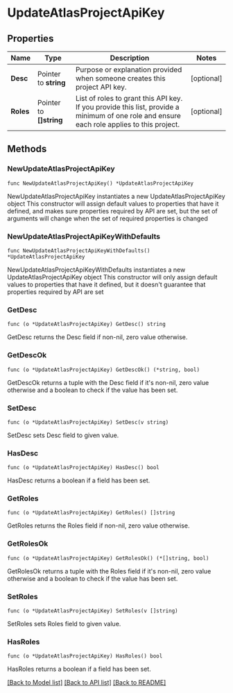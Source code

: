 # UpdateAtlasProjectApiKey

## Properties

Name | Type | Description | Notes
------------ | ------------- | ------------- | -------------
**Desc** | Pointer to **string** | Purpose or explanation provided when someone creates this project API key. | [optional] 
**Roles** | Pointer to **[]string** | List of roles to grant this API key. If you provide this list, provide a minimum of one role and ensure each role applies to this project. | [optional] 

## Methods

### NewUpdateAtlasProjectApiKey

`func NewUpdateAtlasProjectApiKey() *UpdateAtlasProjectApiKey`

NewUpdateAtlasProjectApiKey instantiates a new UpdateAtlasProjectApiKey object
This constructor will assign default values to properties that have it defined,
and makes sure properties required by API are set, but the set of arguments
will change when the set of required properties is changed

### NewUpdateAtlasProjectApiKeyWithDefaults

`func NewUpdateAtlasProjectApiKeyWithDefaults() *UpdateAtlasProjectApiKey`

NewUpdateAtlasProjectApiKeyWithDefaults instantiates a new UpdateAtlasProjectApiKey object
This constructor will only assign default values to properties that have it defined,
but it doesn't guarantee that properties required by API are set

### GetDesc

`func (o *UpdateAtlasProjectApiKey) GetDesc() string`

GetDesc returns the Desc field if non-nil, zero value otherwise.

### GetDescOk

`func (o *UpdateAtlasProjectApiKey) GetDescOk() (*string, bool)`

GetDescOk returns a tuple with the Desc field if it's non-nil, zero value otherwise
and a boolean to check if the value has been set.

### SetDesc

`func (o *UpdateAtlasProjectApiKey) SetDesc(v string)`

SetDesc sets Desc field to given value.

### HasDesc

`func (o *UpdateAtlasProjectApiKey) HasDesc() bool`

HasDesc returns a boolean if a field has been set.
### GetRoles

`func (o *UpdateAtlasProjectApiKey) GetRoles() []string`

GetRoles returns the Roles field if non-nil, zero value otherwise.

### GetRolesOk

`func (o *UpdateAtlasProjectApiKey) GetRolesOk() (*[]string, bool)`

GetRolesOk returns a tuple with the Roles field if it's non-nil, zero value otherwise
and a boolean to check if the value has been set.

### SetRoles

`func (o *UpdateAtlasProjectApiKey) SetRoles(v []string)`

SetRoles sets Roles field to given value.

### HasRoles

`func (o *UpdateAtlasProjectApiKey) HasRoles() bool`

HasRoles returns a boolean if a field has been set.

[[Back to Model list]](../README.md#documentation-for-models) [[Back to API list]](../README.md#documentation-for-api-endpoints) [[Back to README]](../README.md)



